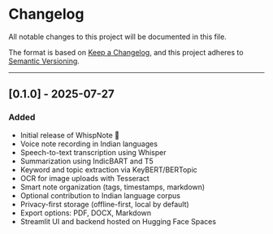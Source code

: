 # Changelog

All notable changes to this project will be documented in this file.

The format is based on [Keep a Changelog](https://keepachangelog.com/en/1.0.0/),
and this project adheres to [Semantic Versioning](https://semver.org/spec/v2.0.0.html).

---

## \[0.1.0] - 2025-07-27

### Added

* Initial release of WhispNote 🚀
* Voice note recording in Indian languages
* Speech-to-text transcription using Whisper
* Summarization using IndicBART and T5
* Keyword and topic extraction via KeyBERT/BERTopic
* OCR for image uploads with Tesseract
* Smart note organization (tags, timestamps, markdown)
* Optional contribution to Indian language corpus
* Privacy-first storage (offline-first, local by default)
* Export options: PDF, DOCX, Markdown
* Streamlit UI and backend hosted on Hugging Face Spaces
